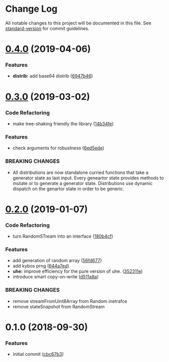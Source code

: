 # Change Log

All notable changes to this project will be documented in this file. See [standard-version](https://github.com/conventional-changelog/standard-version) for commit guidelines.

<a name="0.4.0"></a>
# [0.4.0](https://github.com/Conaclos/replayable-random/compare/v0.3.0...v0.4.0) (2019-04-06)


### Features

* **distrib:** add base64 distrib ([6947b46](https://github.com/Conaclos/replayable-random/commit/6947b46))



<a name="0.3.0"></a>
# [0.3.0](https://github.com/Conaclos/replayable-random/compare/v0.2.0...v0.3.0) (2019-03-02)


### Code Refactoring

* make tree-shaking friendly the library ([14b34fe](https://github.com/Conaclos/replayable-random/commit/14b34fe))


### Features

* check arguments for robustness ([6ed5ede](https://github.com/Conaclos/replayable-random/commit/6ed5ede))


### BREAKING CHANGES

* All distributions are now standalone curried functions that
take a generator state as last input.
Every geneartor state provides methods to mutate or to generate a
generator state.
Distributions use dynamic dispatch on the genartor state in order
to be generic.



<a name="0.2.0"></a>
# [0.2.0](https://github.com/Conaclos/replayable-random/compare/v0.1.0...v0.2.0) (2019-01-07)


### Code Refactoring

* turn RandomSTream into an interface ([180b4cf](https://github.com/Conaclos/replayable-random/commit/180b4cf))


### Features

* add generation of random array ([56fd677](https://github.com/Conaclos/replayable-random/commit/56fd677))
* add kybos prng ([644a7ed](https://github.com/Conaclos/replayable-random/commit/644a7ed))
* **uhe:** improve efficiency for the pure version of uhe. ([352311e](https://github.com/Conaclos/replayable-random/commit/352311e))
* introduce smart copy-on-write ([d511a8a](https://github.com/Conaclos/replayable-random/commit/d511a8a))


### BREAKING CHANGES

- remove streamFromUint8Array from Random inetrafce
- remove stateSnapshot from RandomStream



<a name="0.1.0"></a>
# 0.1.0 (2018-09-30)


### Features

* initial commit ([cbc67b3](https://github.com/Conaclos/replayable-random/commit/cbc67b3))
